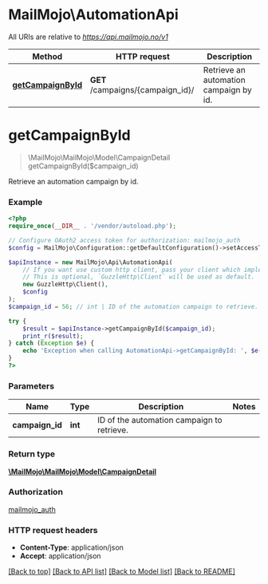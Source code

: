 # MailMojo\AutomationApi

All URIs are relative to *https://api.mailmojo.no/v1*

Method | HTTP request | Description
------------- | ------------- | -------------
[**getCampaignById**](AutomationApi.md#getCampaignById) | **GET** /campaigns/{campaign_id}/ | Retrieve an automation campaign by id.


# **getCampaignById**
> \MailMojo\MailMojo\Model\CampaignDetail getCampaignById($campaign_id)

Retrieve an automation campaign by id.

### Example
```php
<?php
require_once(__DIR__ . '/vendor/autoload.php');

// Configure OAuth2 access token for authorization: mailmojo_auth
$config = MailMojo\Configuration::getDefaultConfiguration()->setAccessToken('YOUR_ACCESS_TOKEN');

$apiInstance = new MailMojo\Api\AutomationApi(
    // If you want use custom http client, pass your client which implements `GuzzleHttp\ClientInterface`.
    // This is optional, `GuzzleHttp\Client` will be used as default.
    new GuzzleHttp\Client(),
    $config
);
$campaign_id = 56; // int | ID of the automation campaign to retrieve.

try {
    $result = $apiInstance->getCampaignById($campaign_id);
    print_r($result);
} catch (Exception $e) {
    echo 'Exception when calling AutomationApi->getCampaignById: ', $e->getMessage(), PHP_EOL;
}
?>
```

### Parameters

Name | Type | Description  | Notes
------------- | ------------- | ------------- | -------------
 **campaign_id** | **int**| ID of the automation campaign to retrieve. |

### Return type

[**\MailMojo\MailMojo\Model\CampaignDetail**](../Model/CampaignDetail.md)

### Authorization

[mailmojo_auth](../../README.md#mailmojo_auth)

### HTTP request headers

 - **Content-Type**: application/json
 - **Accept**: application/json

[[Back to top]](#) [[Back to API list]](../../README.md#documentation-for-api-endpoints) [[Back to Model list]](../../README.md#documentation-for-models) [[Back to README]](../../README.md)

